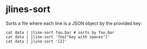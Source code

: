 jlines-sort
===========

Sorts a file where each line is a JSON object by the provided key:

    cat data | jline-sort foo.bar # sorts by foo.bar
    cat data | jline-sort 'foo["key with spaces"]'
    cat data | jline-sort '[2]'

